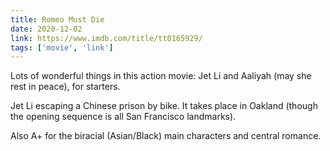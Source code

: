 ```yaml
---
title: Romeo Must Die
date: 2020-12-02
link: https://www.imdb.com/title/tt0165929/
tags: ['movie', 'link']
---
```

Lots of wonderful things in this action movie: Jet Li and Aaliyah (may she rest in peace), for starters.

Jet Li escaping a Chinese prison by bike. It takes place in Oakland (though the opening sequence is all
San Francisco landmarks). 

Also A+ for the biracial (Asian/Black) main characters and central romance. 
